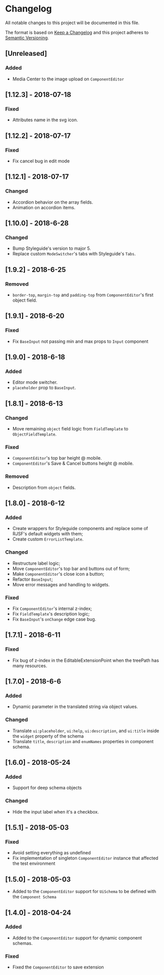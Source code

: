 # Changelog

All notable changes to this project will be documented in this file.

The format is based on [Keep a Changelog](http://keepachangelog.com/en/1.0.0/)
and this project adheres to [Semantic Versioning](http://semver.org/spec/v2.0.0.html).

## [Unreleased]
### Added
- Media Center to the image upload on `ComponentEditor`

## [1.12.3] - 2018-07-18
### Fixed
- Attributes name in the svg icon.

## [1.12.2] - 2018-07-17
### Fixed
- Fix cancel bug in edit mode

## [1.12.1] - 2018-07-17
### Changed
- Accordion behavior on the array fields.
- Animation on accordion items.

## [1.10.0] - 2018-6-28
### Changed
- Bump Styleguide's version to major 5.
- Replace custom `ModeSwitcher`'s tabs with Styleguide's `Tabs`.

## [1.9.2] - 2018-6-25
### Removed
- `border-top`, `margin-top` and `padding-top` from `ComponentEditor`'s first object field.

## [1.9.1] - 2018-6-20
### Fixed
- Fix `BaseInput` not passing min and max props to `Input` component

## [1.9.0] - 2018-6-18
### Added
- Editor mode switcher.
- `placeholder` prop to `BaseInput`.

## [1.8.1] - 2018-6-13
### Changed
- Move remaining `object` field logic from `FieldTemplate` to `ObjectFieldTemplate`.

### Fixed
- `ComponentEditor`'s top bar height @ mobile.
- `ComponentEditor`'s Save & Cancel buttons height @ mobile.

### Removed
- Description from `object` fields.

## [1.8.0] - 2018-6-12
### Added
- Create wrappers for Styleguide components and replace some of RJSF's default widgets with them;
- Create custom `ErrorListTemplate`.

### Changed
- Restructure label logic;
- Move `ComponentEditor`'s top bar and buttons out of form;
- Make `ComponentEditor`'s close icon a button;
- Refactor `BaseInput`;
- Move error messages and handling to widgets.

### Fixed
- Fix `ComponentEditor`'s internal z-index;
- Fix `FieldTemplate`'s description logic;
- Fix `BaseInput`'s `onChange` edge case bug.

## [1.7.1] - 2018-6-11
### Fixed
- Fix bug of z-index in the EditableExtensionPoint when the treePath has many resources.

## [1.7.0] - 2018-6-6
### Added
- Dynamic parameter in the translated string via object values.

### Changed
- Translate `ui:placeholder`, `ui:help`, `ui:description`, and `ui:title` inside the `widget` property of the schema
- Translate `title`, `description` and `enumNames` properties in component schema.

## [1.6.0] - 2018-05-24
### Added
- Support for deep schema objects

### Changed
- Hide the input label when it's a checkbox.

## [1.5.1] - 2018-05-03
### Fixed
- Avoid setting everything as undefined
- Fix implementation of singleton `ComponentEditor` instance that affected the test environment

## [1.5.0] - 2018-05-03
- Added to the `ComponentEditor` support for `UiSchema` to be defined with the `Component Schema`

## [1.4.0] - 2018-04-24
### Added
- Added to the `ComponentEditor` support for dynamic component schemas.

### Fixed
- Fixed the `ComponentEditor` to save extension
